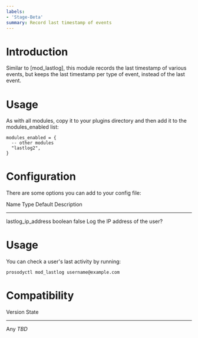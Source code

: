 ```yaml
---
labels:
- 'Stage-Beta'
summary: Record last timestamp of events
---
```


# Introduction

Similar to [mod_lastlog], this module records the last timestamp of
various events, but keeps the last timestamp per type of event, instead
of the last event.

# Usage

As with all modules, copy it to your plugins directory and then add it
to the modules\_enabled list:

``` {.lua}
modules_enabled = {
  -- other modules
  "lastlog2",
}
```

# Configuration

There are some options you can add to your config file:

  Name                   Type      Default   Description
  ---------------------- --------- --------- ---------------------------------
  lastlog\_ip\_address   boolean   false     Log the IP address of the user?

# Usage

You can check a user's last activity by running:

    prosodyctl mod_lastlog username@example.com

# Compatibility

  Version   State
  --------- -------
  Any       *TBD*
